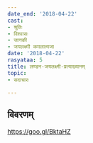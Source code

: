 ```yaml
---
date_end: '2018-04-22'
cast:
- श्रुतिः
- विश्वासः
- जानकी
- जयलक्ष्मी कमलात्मजा
date: '2018-04-22'
rasyataa: 5
title: लण्डन-जयलक्ष्मी-प्रत्याख्यानम्
topic:
- सदाचारः

---
```


## विवरणम्
https://goo.gl/BktaHZ

